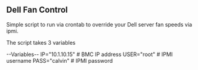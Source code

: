 Dell Fan Control
--------------------------------


Simple script to run via crontab to override your Dell server fan speeds via ipmi.

The script takes 3 variables

--Variables--
IP="10.1.10.15"      # BMC IP address
USER="root"          # IPMI username
PASS="calvin"        # IPMI password
